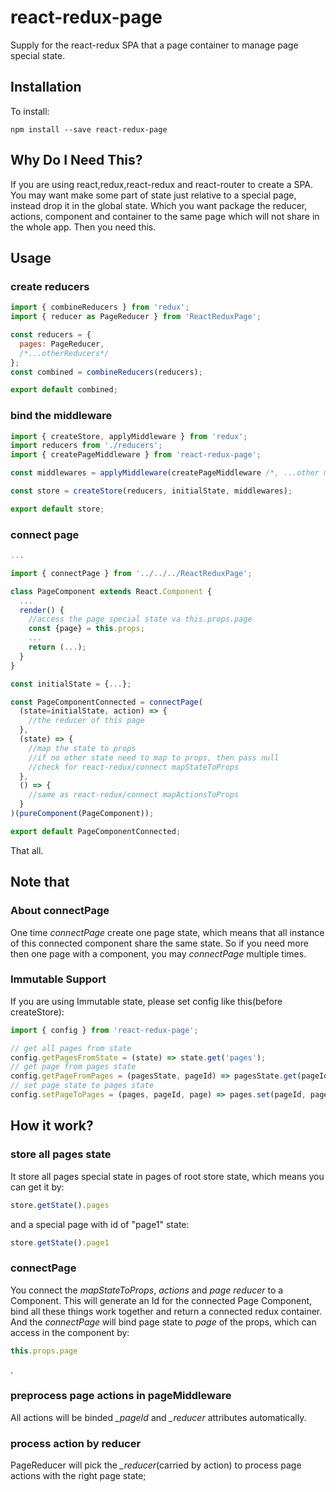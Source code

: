 # react-redux-page
Supply for the react-redux SPA that a page container to manage page special state.

## Installation
To install:
```shell
npm install --save react-redux-page
```

## Why Do I Need This?
If you are using react,redux,react-redux and react-router to create a SPA.
You may want make some part of state just relative to a special page, instead drop it in the global state.
Which you want package the reducer, actions, component and container to the same page which will not share in the whole app.
Then you need this.


## Usage
### create reducers
```js
import { combineReducers } from 'redux';
import { reducer as PageReducer } from 'ReactReduxPage';

const reducers = {
  pages: PageReducer,
  /*...otherReducers*/
};
const combined = combineReducers(reducers);

export default combined;
```

### bind the middleware
```js
import { createStore, applyMiddleware } from 'redux';
import reducers from './reducers';
import { createPageMiddleware } from 'react-redux-page';

const middlewares = applyMiddleware(createPageMiddleware /*, ...other middlewares*/);

const store = createStore(reducers, initialState, middlewares);

export default store;
```

### connect page
```js
...

import { connectPage } from '../../../ReactReduxPage';

class PageComponent extends React.Component {
  ...
  render() {
    //access the page special state va this.props.page
    const {page} = this.props;
    ...
    return (...);
  }
}

const initialState = {...};

const PageComponentConnected = connectPage(
  (state=initialState, action) => {
    //the reducer of this page
  },
  (state) => {
    //map the state to props
    //if no other state need to map to props, then pass null
    //check for react-redux/connect mapStateToProps
  },
  () => {
    //same as react-redux/connect mapActionsToProps
  }
)(pureComponent(PageComponent));

export default PageComponentConnected;
```

That all.

## Note that
### About connectPage
One time *connectPage* create one page state, which means that all instance of this connected component share the same state.
So if you need more then one page with a component, you may *connectPage* multiple times.

### Immutable Support
If you are using Immutable state, please set config like this(before createStore):
```js
import { config } from 'react-redux-page';

// get all pages from state
config.getPagesFromState = (state) => state.get('pages');
// get page from pages state
config.getPageFromPages = (pagesState, pageId) => pagesState.get(pageId);
// set page state to pages state
config.setPageToPages = (pages, pageId, page) => pages.set(pageId, page);
```

## How it work?
### store all pages state
It store all pages special state in pages of root store state, which means you can get it by:
```js
store.getState().pages
```
and a special page with id of "page1" state:
```js
store.getState().page1
```

### connectPage
You connect the *mapStateToProps*, *actions* and *page reducer* to a Component.
This will generate an Id for the connected Page Component, bind all these things work together and return a connected redux container.
And the *connectPage* will bind page state to *page* of the props, which can access in the component by:
```js
this.props.page
```
.

### preprocess page actions in pageMiddleware
All actions will be binded *_pageId* and *_reducer* attributes automatically.

### process action by reducer
PageReducer will pick the *_reducer*(carried by action) to process page actions with the right page state;
